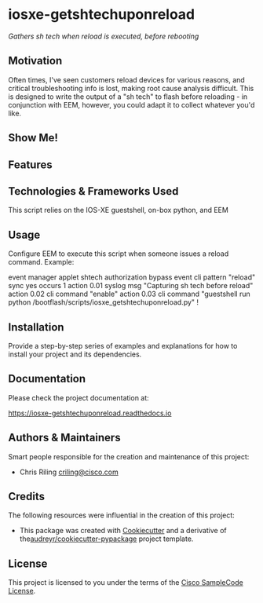 # iosxe-getshtechuponreload

*Gathers sh tech when reload is executed, before rebooting*


## Motivation

Often times, I've seen customers reload devices for various reasons, and critical troubleshooting info is lost, making root cause analysis difficult. This is designed to write the output of a "sh tech" to flash before reloading - in conjunction with EEM, however, you could adapt it to collect whatever you'd like.

## Show Me!


## Features


## Technologies & Frameworks Used

This script relies on the IOS-XE guestshell, on-box python, and EEM

## Usage

Configure EEM to execute this script when someone issues a reload command. Example: 

event manager applet shtech authorization bypass
 event cli pattern "reload" sync yes occurs 1
 action 0.01 syslog msg "Capturing sh tech before reload"
 action 0.02 cli command "enable"
 action 0.03 cli command "guestshell run python /bootflash/scripts/iosxe_getshtechuponreload.py"
!

## Installation

Provide a step-by-step series of examples and explanations for how to install your project and its dependencies.

## Documentation

Please check the project documentation at:

https://iosxe-getshtechuponreload.readthedocs.io

## Authors & Maintainers

Smart people responsible for the creation and maintenance of this project:

- Chris Riling <criling@cisco.com>

## Credits

The following resources were influential in the creation of this project:

- This package was created with [Cookiecutter](https://github.com/audreyr/cookiecutter) and a derivative of the[audreyr/cookiecutter-pypackage](https://github.com/audreyr/cookiecutter-pypackage) project template.

## License

This project is licensed to you under the terms of the [Cisco SampleCode License](./LICENSE).
